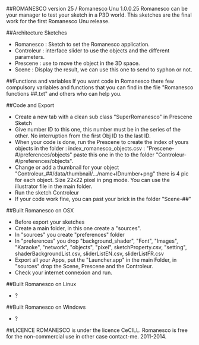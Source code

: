 ##ROMANESCO version 25 / Romanesco Unu 1.0.0.25
Romanesco can be your manager to test your sketch in a P3D world.
This sketches are the final work for the first Romanesco Unu release.

##Architecture Sketches
* Romanesco : Sketch to set the Romanesco application.
* Controleur : interface slider to use the objects and the different parameters.
* Prescene : use to move the object in the 3D space.
* Scene : Display the result, we can use this one to send to syphon or not.

##Functions and variables
If you want code in Romanesco there few compulsory variables and functions that you can find in the file "Romanesco functions ##.txt" and others who can help you.

##Code and Export
* Create a new tab with a clean sub class "SuperRomanesco" in Prescene Sketch
* Give number ID to this one, this number must be in the series of the other. No interruption from the first Obj ID to the last ID.
* When your code is done, run the Prescene to create the index of yours objects in the folder : index_romanesco_objects.csv :  "Prescene-#/preferences/objects" paste this one in the to the folder "Controleur-#/preferences/objects".
* Change or add a thumbnail for your object "Controleur_##/data/thumbnail/.../name+IDnumber+png" there is 4 pic for each object. Size 22x22 pixel in png mode. You can use the illustrator file in the main folder.
* Run the sketch Controleur
* If your code work fine, you can past your brick in the folder "Scene-##"

##Built Romanesco on OSX
* Before export your sketches
* Create a main folder, in this one create a "sources".
* In "sources" you create "preferences" folder
* In "preferences" you drop "background_shader", "Font", "Images", "Karaoke", "network", "objects", "pixel", sketchProperty.csv, "setting", shaderBackgroundList.csv, sliderListEN.csv, sliderListFR.csv
* Export all your Apps, put the "Launcher.app" in the main Folder, in "sources" drop the Scene, Prescene and the Controleur.
* Check your internet connexion and run.

##Built Romanesco on Linux
* ?

##Built Romanesco on Windows
* ?




##LICENCE
ROMANESCO is under the licence CeCILL.
Romanesco is free for the non-commercial use in other case contact-me.
2011-2014.
